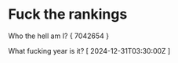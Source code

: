 # Fuck the rankings

Who the hell am I?
{ 7042654 }

What fucking year is it?
[ 2024-12-31T03:30:00Z ]
